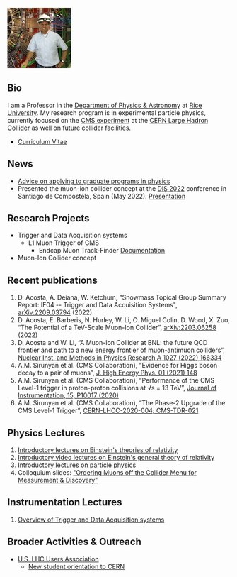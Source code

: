![DA image](Darin_Acosta_photo_cms-sm.jpeg)

## Bio
I am a Professor in the [Department of Physics & Astronomy](https://physics.rice.edu/) at [Rice University](https://rice.edu/). My research program is in experimental particle physics, currently focused on the [CMS experiment](https://cms.cern/) at the [CERN Large Hadron Collider](https://home.cern/science/accelerators/large-hadron-collider) as well on future collider facilities.
- [Curriculum Vitae](Acosta-CV-2.pdf)

## News
- [Advice on applying to graduate programs in physics](https://github.com/acostad/acostad.github.io/blob/main/GradSchoolApps.md)
- Presented the muon-ion collider concept at the [DIS 2022](https://indico.cern.ch/event/1072533/) conference in Santiago de Compostela, Spain (May 2022). [Presentation](https://indico.cern.ch/event/1072533/contributions/4779228/attachments/2435658/4171607/DIS-MuIC-Acosta2.pdf) 

## Research Projects
- Trigger and Data Acquisition systems
  - L1 Muon Trigger of CMS
    - Endcap Muon Track-Finder [Documentation](https://github.com/jiafulow/emtf-resources-page)
- Muon-Ion Collider concept

## Recent publications
1. D. Acosta, A. Deiana, W. Ketchum, "Snowmass Topical Group Summary Report: IF04 -- Trigger and Data Acquisition Systems", [arXiv:2209.03794](https://arxiv.org/abs/2209.03794) (2022)
2. D. Acosta, E. Barberis, N. Hurley, W. Li, O. Miguel Colin, D. Wood, X. Zuo, “The Potential of a TeV-Scale Muon-Ion Collider”, [arXiv:2203.06258](https://arxiv.org/abs/2203.06258) (2022)
3. D. Acosta and W. Li, “A Muon-Ion Collider at BNL: the future QCD frontier and path to a new energy frontier of muon-antimuon colliders”, [Nuclear Inst. and Methods in Physics Research A 1027 (2022) 166334](https://doi.org/10.1016/j.nima.2022.166334)
4. A.M. Sirunyan et al. (CMS Collaboration), “Evidence for Higgs boson decay to a pair of muons”, [J. High Energy Phys. 01 (2021) 148](https://doi.org/10.1007/JHEP01(2021)148)
5. A.M. Sirunyan et al. (CMS Collaboration), “Performance of the CMS Level-1 trigger in proton-proton collisions at √s = 13 TeV”, [Journal of Instrumentation, 15, P10017 (2020)](https://doi.org/10.1088/1748-0221/15/10/P10017)
6. A.M. Sirunyan et al. (CMS Collaboration), “The Phase-2 Upgrade of the CMS Level-1 Trigger”, [CERN-LHCC-2020-004; CMS-TDR-021](https://cds.cern.ch/record/2714892?ln=en) 

## Physics Lectures
1. [Introductory lectures on Einstein's theories of relativity](https://github.com/acostad/Lectures/blob/main/Lectures/RelativityVideos.md)
3. [Introductory video lectures on Einstein's general theory of relativity](https://www.youtube.com/playlist?list=PLraSLxeuWaBoTWrG1endtqCVsiSeKlmJb)
4. [Introductory lectures on particle physics](https://github.com/acostad/Lectures/blob/main/ParticlePhysicsIntro.md)
5. Colloquium slides: ["Ordering Muons off the Collider Menu for Measurement & Discovery"](https://github.com/acostad/acostad.github.io/blob/main/MuonsForDiscovery-Colloq-Acosta.pdf)

## Instrumentation Lectures
1. [Overview of Trigger and Data Acquisition systems](https://github.com/acostad/acostad.github.io/blob/main/TriggerOverviewLecture.pdf)

## Broader Activities & Outreach
- [U.S. LHC Users Association](http://www.uslua.org/)
  - [New student orientation to CERN](NewStudentOrientationAtCERN.pdf) 
